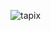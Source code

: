 ![tapix](https://user-images.githubusercontent.com/13490629/96891745-a1a9b800-1491-11eb-8fad-1e6242333e71.png)
